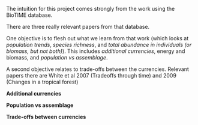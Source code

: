 The intuition for this project comes strongly from the work using the BioTIME database.

There are three really relevant papers from that database. 

One objective is to flesh out what we learn from that work (which looks at *population trends*, *species richness*, and *total abundance in individuals (or biomass, but not both)*). This includes *additional currencies*, energy and biomass, and *population vs assemblage*.

A second objective relates to trade-offs between the currencies. Relevant papers there are White et al 2007 (Tradeoffs through time) and 2009 (Changes in a tropical forest)

__Additional currencies__

__Population vs assemblage__

__Trade-offs between currencies__

